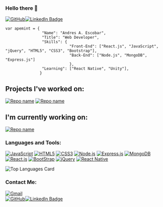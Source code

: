 ### Hello there 👋
[![GitHub](https://img.shields.io/badge/GitHub-100000?style=for-the-badge&logo=github&logoColor=white)](https://www.github.com/apemint)[![LinkedIn Badge](https://img.shields.io/badge/LinkedIn-0077B5?style=for-the-badge&logo=linkedin&logoColor=white)](https://www.linkedin.com/in/andres-a-escobar/)

```
var apemint = {
                "Name": "Andres A. Escobar",
                "Title": "Web Developer",
                "Skills": {
                            "Front-End": ["React.js", "JavaScript", "jQuery", "HTML5", "CSS3", "Bootstrap"],
                            "Back-End": ["Node.js", "MongoDB", "Express.js"]
                            },
                "Learning": ["React Native", "Unity"],
               }
```

## Projects I've worked on:
[![Repo name](https://github-readme-stats.vercel.app/api/pin/?username=nickkdb&repo=FlightSaver&show_owner=false&title_color=ffffff&text_color=c9cacc&icon_color=4AB197&bg_color=1A2B34)](https://github.com/nickkdb/FlightSaver)
[![Repo name](https://github-readme-stats.vercel.app/api/pin/?username=nickkdb&repo=Group5-Proj2&show_owner=false&title_color=ffffff&text_color=c9cacc&icon_color=4AB197&bg_color=1A2B34)](https://github.com/nickkdb/Group5-Proj2)  

## I'm currently working on:  
[![Repo name](https://github-readme-stats.vercel.app/api/pin/?username=apemint&repo=magicCollectionTracker&show_owner=false&title_color=ffffff&text_color=c9cacc&icon_color=4AB197&bg_color=1A2B34)](https://github.com/apemint/magicCollectionTracker)  

### Languages and Tools:  

[![JavaScript](https://img.shields.io/badge/JavaScript-F7DF1E?style=for-the-badge&logo=javascript&logoColor=black)]() [![HTML5](https://img.shields.io/badge/HTML5-E34F26?style=for-the-badge&logo=html5&logoColor=white)]() [![CSS3](https://img.shields.io/badge/CSS3-1572B6?style=for-the-badge&logo=css3&logoColor=white)]()  [![Node.js](https://img.shields.io/badge/Node.js-43853D?style=for-the-badge&logo=node.js&logoColor=white)]() [![Express.js](https://img.shields.io/badge/Express.js-404D59?style=for-the-badge)]() [![MongoDB](https://img.shields.io/badge/MongoDB-4EA94B?style=for-the-badge&logo=mongodb&logoColor=white)]()
[![React.js](https://img.shields.io/badge/React-20232A?style=for-the-badge&logo=react&logoColor=61DAFB)]() [![BootStrap](https://img.shields.io/badge/Bootstrap-563D7C?style=for-the-badge&logo=bootstrap&logoColor=white)]() [![jQuery](https://img.shields.io/badge/jQuery-0769AD?style=for-the-badge&logo=jquery&logoColor=white)]() [![React Native](https://img.shields.io/badge/React_Native-20232A?style=for-the-badge&logo=react&logoColor=61DAFB)]()  
  
![Top Languages Card](https://github-readme-stats.vercel.app/api/top-langs/?username=apemint)  
  
### Contact Me:
[![Gmail](https://img.shields.io/badge/Escobar.Andres.Alfonso-c14438?style=for-the-badge&logo=Gmail&logoColor=white)](mailto:escobar.andres.alfonso@gmail.com)  
[![GitHub](https://img.shields.io/badge/GitHub-100000?style=for-the-badge&logo=github&logoColor=white)](https://www.github.com/apemint)[![LinkedIn Badge](https://img.shields.io/badge/LinkedIn-0077B5?style=for-the-badge&logo=linkedin&logoColor=white)](https://www.linkedin.com/in/andres-a-escobar/)
